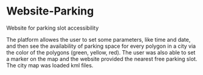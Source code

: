 # Website-Parking
Website for parking slot accessibility

The platform allowes the user to set some parameters, like time and date, and then see the availability of parking space for every polygon in a city via the color of the polygons (green, yellow, red). The user was also able to set a marker on the map and the website provided the nearest free parking slot. The city map was loaded kml files.
